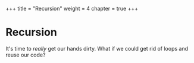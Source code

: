 +++
title = "Recursion"
weight = 4
chapter = true
+++

# Recursion

It's time to *really* get our hands dirty. What if we could get rid of loops and reuse our code?